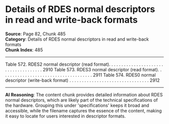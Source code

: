 # Details of RDES normal descriptors in read and write-back formats

**Source**: Page 82, Chunk 485  
**Category**: Details of RDES normal descriptors in read and write-back formats  
**Chunk Index**: 485

---

Table 572. RDES2 normal descriptor (read format). . . . . . . . . . . . . . . . . . . . . . . . . . . . . . . . . . . . . 2910
Table 573. RDES3 normal descriptor (read format). . . . . . . . . . . . . . . . . . . . . . . . . . . . . . . . . . . . . 2911
Table 574. RDES0 normal descriptor (write-back format) . . . . . . . . . . . . . . . . . . . . . . . . . . . . . . . . 2912

---

**AI Reasoning**: The content chunk provides detailed information about RDES normal descriptors, which are likely part of the technical specifications of the hardware. Grouping this under 'specifications' keeps it broad and accessible, while the filename captures the essence of the content, making it easy to locate for users interested in descriptor formats.
